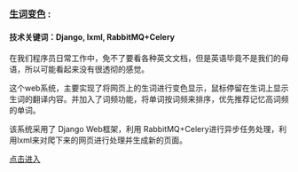 ### [生词变色](http://github.com/likangwei/baymax) : 
#### 技术关键词：Django, lxml, RabbitMQ+Celery
在我们程序员日常工作中，免不了要看各种英文文档，但是英语毕竟不是我们的母语，所以可能看起来没有很透彻的感觉。
 
 这个web系统，主要实现了将网页上的生词进行变色显示，鼠标停留在生词上显示生词的翻译内容。并加入了词频功能，将单词按词频来排序，优先推荐记忆高词频的单词。
 
 该系统采用了 Django Web框架，利用 RabbitMQ+Celery进行异步任务处理，利用lxml来对爬下来的网页进行处理并生成新的页面。
 
 [点击进入](http://www.likangwei.com)
